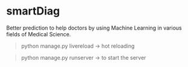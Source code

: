 # smartDiag
Better prediction to help doctors by using Machine Learning in various fields of Medical Science.

> python manage.py livereload  -> hot reloading

> python manage.py runserver  -> to start the server
